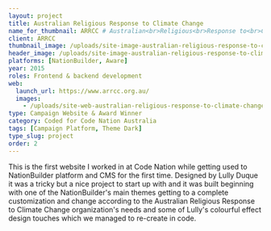 ```yaml
---
layout: project
title: Australian Religious Response to Climate Change
name_for_thumbnail: ARRCC # Australian<br>Religious<br>Response to<br>Climate Change
client: ARRCC
thumbnail_image: /uploads/site-image-australian-religious-response-to-climate-change.jpg
header_image: /uploads/site-image-australian-religious-response-to-climate-change.jpg
platforms: [NationBuilder, Aware]
year: 2015
roles: Frontend & backend development
web:
  launch_url: https://www.arrcc.org.au/
  images:
    - /uploads/site-web-australian-religious-response-to-climate-change.png
type: Campaign Website & Award Winner
category: Coded for Code Nation Australia
tags: [Campaign Platform, Theme Dark]
type_slug: project
order: 2
---
```


This is the first website I worked in at Code Nation while getting used to NationBuilder platform and CMS for the first time. Designed by Lully Duque it was a tricky but a nice project to start up with and it was built beginning with one of the NationBuilder's main themes getting to a complete customization and change according to the Australian Religious Response to Climate Change organization's needs and some of Lully's colourful effect design touches which we managed to re-create in code.